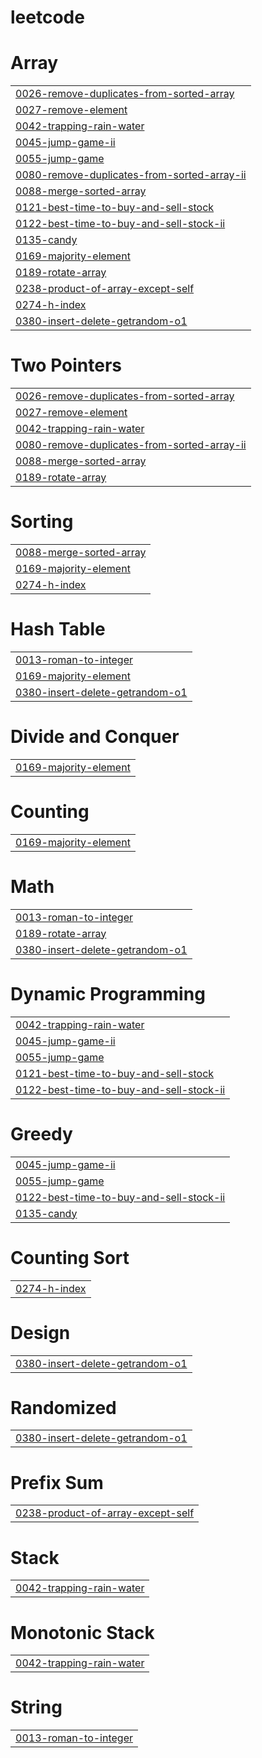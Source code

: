 # leetcode


# Array
|  |
| ------- |
| [0026-remove-duplicates-from-sorted-array](https://github.com/nnjh12/leetcode/tree/master/0026-remove-duplicates-from-sorted-array) |
| [0027-remove-element](https://github.com/nnjh12/leetcode/tree/master/0027-remove-element) |
| [0042-trapping-rain-water](https://github.com/nnjh12/leetcode/tree/master/0042-trapping-rain-water) |
| [0045-jump-game-ii](https://github.com/nnjh12/leetcode/tree/master/0045-jump-game-ii) |
| [0055-jump-game](https://github.com/nnjh12/leetcode/tree/master/0055-jump-game) |
| [0080-remove-duplicates-from-sorted-array-ii](https://github.com/nnjh12/leetcode/tree/master/0080-remove-duplicates-from-sorted-array-ii) |
| [0088-merge-sorted-array](https://github.com/nnjh12/leetcode/tree/master/0088-merge-sorted-array) |
| [0121-best-time-to-buy-and-sell-stock](https://github.com/nnjh12/leetcode/tree/master/0121-best-time-to-buy-and-sell-stock) |
| [0122-best-time-to-buy-and-sell-stock-ii](https://github.com/nnjh12/leetcode/tree/master/0122-best-time-to-buy-and-sell-stock-ii) |
| [0135-candy](https://github.com/nnjh12/leetcode/tree/master/0135-candy) |
| [0169-majority-element](https://github.com/nnjh12/leetcode/tree/master/0169-majority-element) |
| [0189-rotate-array](https://github.com/nnjh12/leetcode/tree/master/0189-rotate-array) |
| [0238-product-of-array-except-self](https://github.com/nnjh12/leetcode/tree/master/0238-product-of-array-except-self) |
| [0274-h-index](https://github.com/nnjh12/leetcode/tree/master/0274-h-index) |
| [0380-insert-delete-getrandom-o1](https://github.com/nnjh12/leetcode/tree/master/0380-insert-delete-getrandom-o1) |
# Two Pointers
|  |
| ------- |
| [0026-remove-duplicates-from-sorted-array](https://github.com/nnjh12/leetcode/tree/master/0026-remove-duplicates-from-sorted-array) |
| [0027-remove-element](https://github.com/nnjh12/leetcode/tree/master/0027-remove-element) |
| [0042-trapping-rain-water](https://github.com/nnjh12/leetcode/tree/master/0042-trapping-rain-water) |
| [0080-remove-duplicates-from-sorted-array-ii](https://github.com/nnjh12/leetcode/tree/master/0080-remove-duplicates-from-sorted-array-ii) |
| [0088-merge-sorted-array](https://github.com/nnjh12/leetcode/tree/master/0088-merge-sorted-array) |
| [0189-rotate-array](https://github.com/nnjh12/leetcode/tree/master/0189-rotate-array) |
# Sorting
|  |
| ------- |
| [0088-merge-sorted-array](https://github.com/nnjh12/leetcode/tree/master/0088-merge-sorted-array) |
| [0169-majority-element](https://github.com/nnjh12/leetcode/tree/master/0169-majority-element) |
| [0274-h-index](https://github.com/nnjh12/leetcode/tree/master/0274-h-index) |
# Hash Table
|  |
| ------- |
| [0013-roman-to-integer](https://github.com/nnjh12/leetcode/tree/master/0013-roman-to-integer) |
| [0169-majority-element](https://github.com/nnjh12/leetcode/tree/master/0169-majority-element) |
| [0380-insert-delete-getrandom-o1](https://github.com/nnjh12/leetcode/tree/master/0380-insert-delete-getrandom-o1) |
# Divide and Conquer
|  |
| ------- |
| [0169-majority-element](https://github.com/nnjh12/leetcode/tree/master/0169-majority-element) |
# Counting
|  |
| ------- |
| [0169-majority-element](https://github.com/nnjh12/leetcode/tree/master/0169-majority-element) |
# Math
|  |
| ------- |
| [0013-roman-to-integer](https://github.com/nnjh12/leetcode/tree/master/0013-roman-to-integer) |
| [0189-rotate-array](https://github.com/nnjh12/leetcode/tree/master/0189-rotate-array) |
| [0380-insert-delete-getrandom-o1](https://github.com/nnjh12/leetcode/tree/master/0380-insert-delete-getrandom-o1) |
# Dynamic Programming
|  |
| ------- |
| [0042-trapping-rain-water](https://github.com/nnjh12/leetcode/tree/master/0042-trapping-rain-water) |
| [0045-jump-game-ii](https://github.com/nnjh12/leetcode/tree/master/0045-jump-game-ii) |
| [0055-jump-game](https://github.com/nnjh12/leetcode/tree/master/0055-jump-game) |
| [0121-best-time-to-buy-and-sell-stock](https://github.com/nnjh12/leetcode/tree/master/0121-best-time-to-buy-and-sell-stock) |
| [0122-best-time-to-buy-and-sell-stock-ii](https://github.com/nnjh12/leetcode/tree/master/0122-best-time-to-buy-and-sell-stock-ii) |
# Greedy
|  |
| ------- |
| [0045-jump-game-ii](https://github.com/nnjh12/leetcode/tree/master/0045-jump-game-ii) |
| [0055-jump-game](https://github.com/nnjh12/leetcode/tree/master/0055-jump-game) |
| [0122-best-time-to-buy-and-sell-stock-ii](https://github.com/nnjh12/leetcode/tree/master/0122-best-time-to-buy-and-sell-stock-ii) |
| [0135-candy](https://github.com/nnjh12/leetcode/tree/master/0135-candy) |
# Counting Sort
|  |
| ------- |
| [0274-h-index](https://github.com/nnjh12/leetcode/tree/master/0274-h-index) |
# Design
|  |
| ------- |
| [0380-insert-delete-getrandom-o1](https://github.com/nnjh12/leetcode/tree/master/0380-insert-delete-getrandom-o1) |
# Randomized
|  |
| ------- |
| [0380-insert-delete-getrandom-o1](https://github.com/nnjh12/leetcode/tree/master/0380-insert-delete-getrandom-o1) |
# Prefix Sum
|  |
| ------- |
| [0238-product-of-array-except-self](https://github.com/nnjh12/leetcode/tree/master/0238-product-of-array-except-self) |
# Stack
|  |
| ------- |
| [0042-trapping-rain-water](https://github.com/nnjh12/leetcode/tree/master/0042-trapping-rain-water) |
# Monotonic Stack
|  |
| ------- |
| [0042-trapping-rain-water](https://github.com/nnjh12/leetcode/tree/master/0042-trapping-rain-water) |
# String
|  |
| ------- |
| [0013-roman-to-integer](https://github.com/nnjh12/leetcode/tree/master/0013-roman-to-integer) |